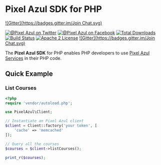 # Pixel Azul SDK for PHP

[![Gitter](https://badges.gitter.im/Join Chat.svg)](https://gitter.im/PixelAzul/sdk-php?utm_source=badge&utm_medium=badge&utm_campaign=pr-badge&utm_content=badge)

[![@Pixel Azul on Twitter](http://img.shields.io/badge/twitter-%40pixelazulweb-blue.svg?style=flat)](https://twitter.com/pixelazulweb)
[![@Pixel Azul on Facebook](http://img.shields.io/badge/facebook-%40pixelazulweb-blue.svg?style=flat)](https://facebook.com/pixelazulweb)
[![Total Downloads](https://img.shields.io/packagist/dt/pixelazul/sdk-php.svg?style=flat)](https://packagist.org/packages/pixelazul/sdk-php)
[![Build Status](https://img.shields.io/travis/pixelazul/sdk-php.svg?style=flat)](https://travis-ci.org/pixelazul/sdk-php)
[![Apache 2 License](https://img.shields.io/packagist/l/pixelazul/sdk-php.svg?style=flat)](http://www.apache.org/licenses/LICENSE-2.0)
[![Gitter](https://badges.gitter.im/Join Chat.svg)](https://gitter.im/PixelAzul/sdk-php?utm_source=badge&utm_medium=badge&utm_campaign=pr-badge)

The **Pizel Azul SDK** for PHP enables PHP developers to use [Pixel Azul Services][pixelazul] in their PHP code.

## Quick Example

### List Courses

```php
<?php
require 'vendor/autoload.php';

use PixelAzul\Client;

// Instantiate an Pixel Azul client
$client = Client::factory('your token', [
    'cache' => 'memcached'
]);

// Query all the courses
$courses = $client->listCourses();

print_r($courses);
```
[pixelazul]: http://aws.amazon.com
